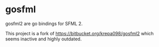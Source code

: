# gosfml
gosfml2 are go bindings for SFML 2.

This project is a fork of https://bitbucket.org/krepa098/gosfml2
which seems inactive and highly outdated.
